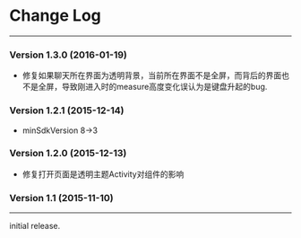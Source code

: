 # Change Log
---

### Version 1.3.0 (2016-01-19)

- 修复如果聊天所在界面为透明背景，当前所在界面不是全屏，而背后的界面也不是全屏，导致刚进入时的measure高度变化误认为是键盘升起的bug.

### Version 1.2.1 (2015-12-14)

- minSdkVersion 8->3

### Version 1.2.0 (2015-12-13)

- 修复打开页面是透明主题Activity对组件的影响

### Version 1.1 (2015-11-10)
---

initial release.

